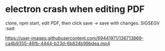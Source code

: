 # electron crash when editing PDF

clone, npm start, edit PDF, then click save -> save with changes. SIGSEGV :sad:



https://user-images.githubusercontent.com/69441971/136713869-ca4b9355-46fb-4444-b23d-6b824b99bdea.mp4

